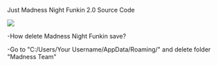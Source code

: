 Just Madness Night Funkin 2.0 Source Code

![](https://cdn.discordapp.com/attachments/715161423650619453/916572441927647262/logo.gif)

-How delete Madness Night Funkin save?

-Go to "C:/Users/Your Username/AppData/Roaming/" and delete folder "Madness Team"
